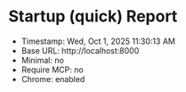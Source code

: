 # Startup (quick) Report
- Timestamp: Wed, Oct  1, 2025 11:30:13 AM
- Base URL: http://localhost:8000
- Minimal: no
- Require MCP: no
- Chrome: enabled
